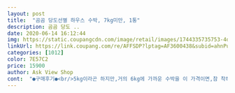 ```yaml
---
layout: post 
title:  "곰곰 당도선별 하우스 수박, 7kg미만, 1통" 
description: 곰곰 당도 ..
date: 2020-06-14 16:12:44 
img: https://static.coupangcdn.com/image/retail/images/1744335735753-4de22dbc-3898-44de-8923-cd85fb306af0.jpg 
linkUrl: https://link.coupang.com/re/AFFSDP?lptag=AF3600438&subid=ahnPublicAsk&pageKey=1500582562&itemId=2576682500&vendorItemId=70568955596&traceid=V0-113-56f2a4b1a0adf4bd 
categories: [1012] 
color: 7E57C2 
price: 15900 
author: Ask View Shop 
cont:  "●구매후기●<br/>5kg이라곤 하지만,거의 6kg에 가까운 수박을 이 가격이면,참 착해요.<br/><br/>5시간후에 꺼내서 아점후 후식으로 다시 먹어봤네요!<br/>7kg 미만이라고는 했는데 느낌상으로 작게 느껴짐요!<br/> and amp;<br/> and amp;<br/>■《곰곰 당도선별 하우스 수박/7kg미만 》■<br/>♡가격:15,600원<br/>♡결론:세번째 수박이 가격을 보아도,맛을 보아도 최고네요♡<br/>♡껍질:얇아요<br/>♡당도:아삭아삭 싱싱하고 달콤해요.<br/><br/>♡무게:5kg주문<br/> ->실제 재어보니,5.<br/>7kg^^<br/>♡배송:지난번처럼 꼼꼼하게 잘 배송되었어요.<br/><br/>♡씨:적은 변이예요<br/>✅가격: 15,900원.<br/><br/>✅구성: 7kg미만/1통.<br/><br/>✅배송: 2020년 6월12일(로켓 프레시/새벽 배송).<br/><br/>✅상품: [곰곰 당도선별 하우스 수박].<br/><br/>✅주문: 2020년 6월11일.<br/><br/>✔<크기 and amp;모양><br/>✔<포장 and amp;배송 상태><br/>✔✔<색깔 and amp;맛은ᆢ><br/>가로로 잘랐네요!<br/>가운데 부분은 별(☆☆☆)3개쯤이랄까?<br/>겉부분은 별(☆☆)2개라면,<br/>결과는 대성공이예요^0^<br/>과육만 자알썰어 담으면서 한 조각 집어먹었는데,<br/>구매해야 할까봐요!<br/>그동안 날씨가 더워질때까지 신중히 기다렸네요!<br/>그래서 반반씩나눠서 잘라먹는편입니다!<br/>그래서,늦었지만 올들어 첫수박을 주문해 봅니다!<br/>그래서,이번에 한 가운데 조각을 집어먹어 봤더니,<br/>그런데,이넘의 수박은 속을 들여다볼수가 없으니,<br/>기온이 올라갈수록 수박맛이 더달고 진해지잖아요!<br/>늘모험을 해야하는 복불복!<br/>늘믿고 구매중입니다!<br/>늘쿠팡의 발빠른 로켓급배송은 칭찬합니다!<br/>다시 수박은 쿠팡으로^^<br/>다음에 재구매  할때에는 부디 꿀수박이 당첨되기를!<br/> -.<br/><br/> -<br/>단맛이 안나는 겁니다?@@<br/>달고 맛있어 보이는데 왜이런쥐?<br/>달달구리맛있는 꿀수박을 엄청기대하면서요!<br/>담에도 아예9kg이상으로 더큰 수박을,<br/>대신 빨리 안먹으면 흘러나온 과즙땜에,<br/>더빨리 물러버리기 쉽더라구요!<br/>두번째 살짝 실망했던 마음을 모두 잊게하는 맛이네요^^<br/>두번째는 너무 익은 부분이 있어 살짝 실망했지만,<br/>딸기가 나오고 슬슬 참외가 나오다 딸기가 세력이 약해지는 시기에 슬슬 수박이 나오지요<br/>로켓 프레시/새벽배송이니 새벽 23시경에 배송된듯!<br/>먹는 사람은 좋은데 작업하고 치우는 사람이 힘든 과일이 수박이죠 사무실에서 말단 직원들이 제일 싫어하는 과일이 수박이랍니다.<br/> 제발 좀 복날에 거래처에서 수박 좀 안보냈으면 좋겠다고 이해가요<br/>모양은ᆢ<br/>뭐다들 아시다시피 쿠팡은 수박전용 박스포장이라,<br/>미리미리다썰어두고 먹으면 꺼내먹기에 편하기는 한데,<br/>배송은ᆢ<br/>별(☆☆☆☆☆)5개가 단맛이 젤강하다 치면,<br/>본격 적으로 나오는 시기부터 육질이 사각 사각하면서 물도 많이 나오고 단데 8월쯤 되면 무르기 시작이죠 7월 정도까지는 별문제는 없지만 8월이후 수박은 반 반 같습니다.<br/><br/>비도 오는데,하나도 젖지않고 안전하게 배송<br/>비도오고해서 무거운 수박사러 가기 싫어서<br/>살짝타원형으로 단면을 줄일려고 일부러,<br/>수박색깔도 빨간게 넘맛있어 보이는겁니다!<br/>수박아,넌 어쩜보기엔 엄청<br/>수박은 여러모로 좀아쉬움요!<br/>수박을 넘좋아라 합니다!<br/>수박이 왔어요<br/>시원아삭달달한 과즙 펑펑듬뿍담은,<br/>아삭아삭 시원달콤<br/>어라이거 뭥밍@@<br/>어쩌다 달달하니 꿀수박이 오면 대박!<br/>여러모로 복불복아쉬운맛 이네요?<br/>여튼 쿠팡 수박 좋습니다.<br/><br/>여튼 쿠팡수박하고 마트수박하고 거진 반반 주문해서 먹는데 품질 차이는 별로 없습니다.<br/> 56월 대부분의 수박이 맛이 있으시기니 말이죠 가격은 서로 왔다 갔다 하더군요 항상 그래요 그리고 맛 없으면 마트는 반품(8월정도) 받아가는데 쿠팡은 반품해본적이 없는 것 같습니다.<br/> 맛이 없었던 적이 없어서요<br/>올 첫수박은 4월에 개시 한것 같은데 여튼 수박 시즌이 오면 참 많이도 주문 합니다.<br/><br/>왠만한건 다그럴수도 있지!생각하는 편인뎅<br/>우잉그나마 단맛이 납니다!<br/>음15,900원 여러모로 아쉽!<br/> -.<br/><br/> -<br/>음차가워지니 단맛이 더올라오긴 했어요!<br/>이번에는 중간에 수박옆에도 완충제를 추가하여 더 꼼꼼하게<br/>인단,차가워지면 단맛도 더 강해지길 기대하며!<br/>일단,시원한 냉장고로 고고!<br/>일어나기 귀찮아서리 아침 6시쯤에 들여왔네요!<br/>자를려고 칼을 넣으니 쫘악와잘익었나 보다!<br/>잘익었는지?맛있는지?도무지 알수가 없으니 쯧쯧!<br/>절반을 자른다음 겉껍질만 달랑제거하곤<br/>제 손이 작은편인데도 절대 크다는 느낌은 없음요!<br/>젤용서가 안되는건 맛없는 과일인것 같아요!<br/>첫번째는 완전 맛있었었고,<br/>축구공보다 살짝큰느낌이랄까?<br/>쿠팡맨♡고맙습니다.<br/><br/>쿠팡에 다시 주문^^<br/>쿠팡에서 세번째 수박구매입니다.<br/><br/>크기는ᆢ<br/>특별한 파손이나 스크레치 없이 깨끗한 상태로 수령했어요!<br/>평소에도 곰곰제품은 즐겨 이용하는편인데,<br/>포장은ᆢ<br/>한철 지나고 보면 수박 값으로 몇십은 나가지만 수박만한 가성비(중량 기준 대비 가격)를 지닌 과일은 없습니다.<br/><br/>힝밍밍오이나 무우만도 못한 물수박이 오면 뷁!<br/>" 
---
```

